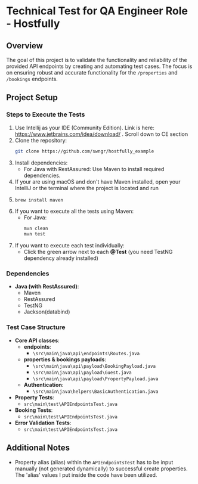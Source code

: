 # Technical Test for QA Engineer Role - Hostfully

## Overview
The goal of this project is to validate the functionality and reliability of the provided API endpoints by creating and automating test cases. The focus is on ensuring robust and accurate functionality for the `/properties` and `/bookings` endpoints.

## Project Setup
### Steps to Execute the Tests
1. Use Intellij as your IDE (Community Edition). Link is here: https://www.jetbrains.com/idea/download/ . Scroll down to CE section
2. Clone the repository:
   ```bash
   git clone https://github.com/swngr/hostfully_example
   ```
3. Install dependencies:
   - For Java with RestAssured: Use Maven to install required dependencies.
4. If your are using macOS and don't have Maven installed, open your IntelliJ or the terminal where the project is located and run
5. ```bash
   brew install maven
   ```
6. If you want to execute all the tests using Maven:
   - For Java:
     ```bash
     mvn clean
     mvn test
     ```
7. If you want to execute each test individually:
   - Click the green arrow next to each **@Test** (you need TestNG dependency already installed)


### Dependencies
- **Java (with RestAssured)**:
  - Maven
  - RestAssured
  - TestNG
  - Jackson(databind)

### Test Case Structure
- **Core API classes**:
  - **endpoints**:
    - `\src\main\java\api\endpoints\Routes.java`
  - **properties & bookings payloads**:  
    - `\src\main\java\api\payload\BookingPayload.java`
    - `\src\main\java\api\payload\Guest.java`
    - `\src\main\java\api\payload\PropertyPayload.java`
  - **Authentication**:
    - `\src\main\java\helpers\BasicAuthentication.java`    
- **Property Tests**:
  - `src\main\test\APIEndpointsTest.java`
- **Booking Tests**:
  - `src\main\test\APIEndpointsTest.java`
- **Error Validation Tests**:
  - `src\main\test\APIEndpointsTest.java`

## Additional Notes
- Property alias (alias) within the `APIEndpointsTest` has to be input manually (not generated dynamically) to successful create properties. The 'alias' values I put inside the code have been utilized.

